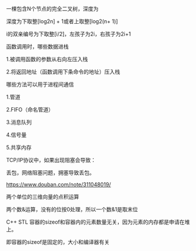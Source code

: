 一棵包含N个节点的完全二叉树，深度为

深度为下取整[log2n] + 1或者上取整[log2(n+ 1)]

i的双亲编号为下取整[i/2]，左孩子为2i，右孩子为2i+1



函数调用时，哪些数据进栈

1.被调用函数的参数从右向左压入栈

2.将返回地址（函数调用下条命令的地址）压入栈





哪些方法可以用于进程间通信

1.管道

2.FIFO（命名管道）

3.消息队列

4.信号量

5.共享内存



TCP/IP协议中，如果出现阻塞会导致：

丢包，网络阻塞问题，拥塞导致丢包。

https://www.douban.com/note/311048019/



两个单位的三维向量的点积运算



两个数&运算，没有的位按0处理，所以一个数&1是取末位



C++ STL 容器的sizeof和容器内的元素数量无关，因为元素的内存都是申请在堆上。

即容器的sizeof是固定的，大小和编译器有关



